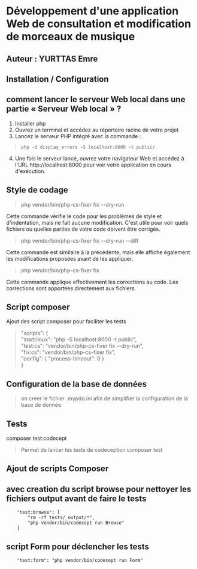 # Développement d'une application Web de consultation et modification de morceaux de musique
## Auteur : YURTTAS Emre
## Installation / Configuration

##  comment lancer le serveur Web local dans une partie « Serveur Web local » ?
1. Installer php
2. Ouvrez un terminal et accédez au répertoire racine de votre projet
3. Lancez le serveur PHP intégré avec la commande : 
>     php -d display_errors -S localhost:8000 -t public/

4. Une fois le serveur lancé, ouvrez votre navigateur Web et accédez à l'URL http://localhost:8000 pour voir votre application en cours d'exécution.

## Style de codage

>php vendor/bin/php-cs-fixer fix --dry-run

Cette commande vérifie le code pour les problèmes de style et d'indentation, mais ne fait aucune modification. C'est utile pour voir quels fichiers ou quelles parties de votre code doivent être corrigés.

>php vendor/bin/php-cs-fixer fix --dry-run --diff

 Cette commande est similaire à la précédente, mais elle affiche également les modifications proposées avant de les appliquer.

>php vendor/bin/php-cs-fixer fix

Cette commande applique effectivement les corrections au code. Les corrections sont apportées directement aux fichiers.

## Script composer

Ajout des script composer pour faciliter les tests

>    "scripts": {\
        "start:linux": "php -S localhost:8000 -t public",\
        "test:cs": "vendor/bin/php-cs-fixer fix --dry-run",\
        "fix:cs": "vendor/bin/php-cs-fixer fix",\
        "config": {
            "process-timeout": 0
        }\
    }

##  Configuration de la base de données
>on creer le fichier .mypdo.ini afin de simplifier la configuration de la base de donnée

## Tests
composer test:codecept
>Permet de lancer les tests de codeception
composer test

## Ajout de scripts Composer
## avec creation du script browse pour nettoyer les fichiers output avant de faire le tests
        "test:browse": [
            "rm -rf tests/_output/*",
            "php vendor/bin/codecept run Browse"
        ]
## script Form pour déclencher les tests 
        "test:form": "php vendor/bin/codecept run Form"
